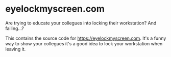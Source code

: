 # eyelockmyscreen.com
Are trying to educate your collegues into locking their workstation? And failing...?

This contains the source code for https://eyelockmyscreen.com. It's a funny way to show your collegues it's a good idea to lock your workstation when leaving it.
